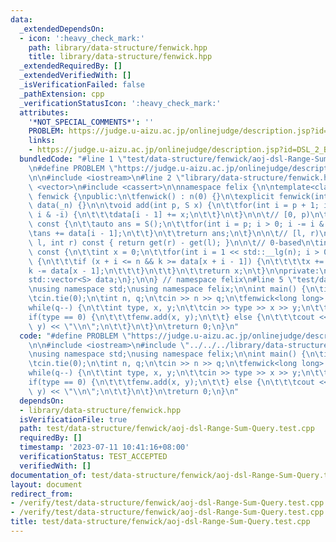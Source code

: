 ```yaml
---
data:
  _extendedDependsOn:
  - icon: ':heavy_check_mark:'
    path: library/data-structure/fenwick.hpp
    title: library/data-structure/fenwick.hpp
  _extendedRequiredBy: []
  _extendedVerifiedWith: []
  _isVerificationFailed: false
  _pathExtension: cpp
  _verificationStatusIcon: ':heavy_check_mark:'
  attributes:
    '*NOT_SPECIAL_COMMENTS*': ''
    PROBLEM: https://judge.u-aizu.ac.jp/onlinejudge/description.jsp?id=DSL_2_B
    links:
    - https://judge.u-aizu.ac.jp/onlinejudge/description.jsp?id=DSL_2_B
  bundledCode: "#line 1 \"test/data-structure/fenwick/aoj-dsl-Range-Sum-Query.test.cpp\"\
    \n#define PROBLEM \"https://judge.u-aizu.ac.jp/onlinejudge/description.jsp?id=DSL_2_B\"\
    \n\n#include <iostream>\n#line 2 \"library/data-structure/fenwick.hpp\"\n#include\
    \ <vector>\n#include <cassert>\n\nnamespace felix {\n\ntemplate<class S>\nstruct\
    \ fenwick {\npublic:\n\tfenwick() : n(0) {}\n\texplicit fenwick(int _n) : n(_n),\
    \ data(_n) {}\n\n\tvoid add(int p, S x) {\n\t\tfor(int i = p + 1; i <= n; i +=\
    \ i & -i) {\n\t\t\tdata[i - 1] += x;\n\t\t}\n\t}\n\n\t// [0, p)\n\tS get(int p)\
    \ const {\n\t\tauto ans = S();\n\t\tfor(int i = p; i > 0; i -= i & -i) {\n\t\t\
    \tans += data[i - 1];\n\t\t}\n\t\treturn ans;\n\t}\n\n\t// [l, r)\n\tS sum(int\
    \ l, int r) const { return get(r) - get(l); }\n\n\t// 0-based\n\tint kth(S k)\
    \ const {\n\t\tint x = 0;\n\t\tfor(int i = 1 << std::__lg(n); i > 0; i >>= 1)\
    \ {\n\t\t\tif (x + i <= n && k >= data[x + i - 1]) {\n\t\t\t\tx += i;\n\t\t\t\t\
    k -= data[x - 1];\n\t\t\t}\n\t\t}\n\t\treturn x;\n\t}\n\nprivate:\n\tint n;\n\t\
    std::vector<S> data;\n};\n\n} // namespace felix\n#line 5 \"test/data-structure/fenwick/aoj-dsl-Range-Sum-Query.test.cpp\"\
    \nusing namespace std;\nusing namespace felix;\n\nint main() {\n\tios::sync_with_stdio(false);\n\
    \tcin.tie(0);\n\tint n, q;\n\tcin >> n >> q;\n\tfenwick<long long> fenw(n);\n\t\
    while(q--) {\n\t\tint type, x, y;\n\t\tcin >> type >> x >> y;\n\t\t--x;\n\t\t\
    if(type == 0) {\n\t\t\tfenw.add(x, y);\n\t\t} else {\n\t\t\tcout << fenw.sum(x,\
    \ y) << \"\\n\";\n\t\t}\n\t}\n\treturn 0;\n}\n"
  code: "#define PROBLEM \"https://judge.u-aizu.ac.jp/onlinejudge/description.jsp?id=DSL_2_B\"\
    \n\n#include <iostream>\n#include \"../../../library/data-structure/fenwick.hpp\"\
    \nusing namespace std;\nusing namespace felix;\n\nint main() {\n\tios::sync_with_stdio(false);\n\
    \tcin.tie(0);\n\tint n, q;\n\tcin >> n >> q;\n\tfenwick<long long> fenw(n);\n\t\
    while(q--) {\n\t\tint type, x, y;\n\t\tcin >> type >> x >> y;\n\t\t--x;\n\t\t\
    if(type == 0) {\n\t\t\tfenw.add(x, y);\n\t\t} else {\n\t\t\tcout << fenw.sum(x,\
    \ y) << \"\\n\";\n\t\t}\n\t}\n\treturn 0;\n}\n"
  dependsOn:
  - library/data-structure/fenwick.hpp
  isVerificationFile: true
  path: test/data-structure/fenwick/aoj-dsl-Range-Sum-Query.test.cpp
  requiredBy: []
  timestamp: '2023-07-11 10:41:16+08:00'
  verificationStatus: TEST_ACCEPTED
  verifiedWith: []
documentation_of: test/data-structure/fenwick/aoj-dsl-Range-Sum-Query.test.cpp
layout: document
redirect_from:
- /verify/test/data-structure/fenwick/aoj-dsl-Range-Sum-Query.test.cpp
- /verify/test/data-structure/fenwick/aoj-dsl-Range-Sum-Query.test.cpp.html
title: test/data-structure/fenwick/aoj-dsl-Range-Sum-Query.test.cpp
---
```

